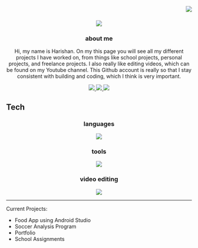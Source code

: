 <img align = "right" src="https://visitor-badge.laobi.icu/badge?page_id=HariT10.HariT10" />

<h1 align="center">
   <img src="https://readme-typing-svg.herokuapp.com/?font=Righteous&size=35&center=true&vCenter=true&width=500&height=70&duration=4000&lines=Welcome!+👋;" />
</h1>


<h3 align="center">about me</h3>


<div align="center">
   
   Hi, my name is Harishan. On my this page you will see all my different projects I have worked on, from things like     school projects, personal projects, and freelance projects. I also really like editing videos, which can be found 
   on my Youtube channel. This Github account is really so that I stay consistent with building and coding, which I 
   think is very important. 

</div>


<div align="center">
   
   <a href="mailto:harishan.thilak@gmail.com">
      <img src="https://img.shields.io/badge/Gmail-D14836?style=for-the-badge&logo=gmail&logoColor=white" target="_blank" 
      />

   </a>

   <a href="https://www.linkedin.com/in/hthilaka/">
      <img src="https://img.shields.io/badge/LinkedIn-0077B5?style=for-the-badge&logo=linkedin&logoColor=white" target="_blank" 
      />

   </a>


   <a href="https://harishanthilak.netlify.app/">
      <img src="https://img.shields.io/badge/Portfolio-255E63?style=for-the-badge&logo=About.me&logoColor=white" target="_blank" 
      />

   </a>

</div>



<h2>Tech</h2>

<h3 align="center">languages</h3>

<div align = "center">


   <img src="https://skillicons.dev/icons?i=java,python,c,js,html,css" />


   
</div>


<h3 align="center">tools</h3>

<div align = "center">


   <img src="https://skillicons.dev/icons?i=vscode,github,gitlab,eclipse,docker,linux,wordpress, " />


   
</div>


<h3 align="center">video editing</h3>

<div align = "center">


   <img src="https://skillicons.dev/icons?i=pr, ae" />


   
</div>



-------------------------------------------------------------------------------------------------------------------------------------------------------------------------------------
Current Projects:

- Food App using Android Studio
- Soccer Analysis Program
- Portfolio
- School Assignments
